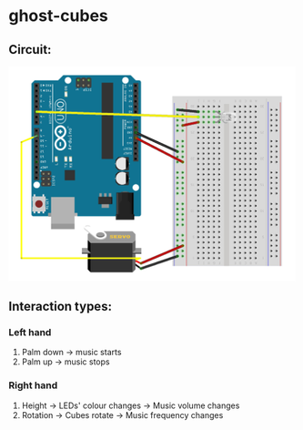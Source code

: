 # ghost-cubes


## Circuit:
![Circuit](ghost_cubes_circuit.jpg)

## Interaction types:

### Left hand
1. Palm down -> music starts
2. Palm up -> music stops

### Right hand
1. Height -> LEDs' colour changes -> Music volume changes
2. Rotation -> Cubes rotate -> Music frequency changes
